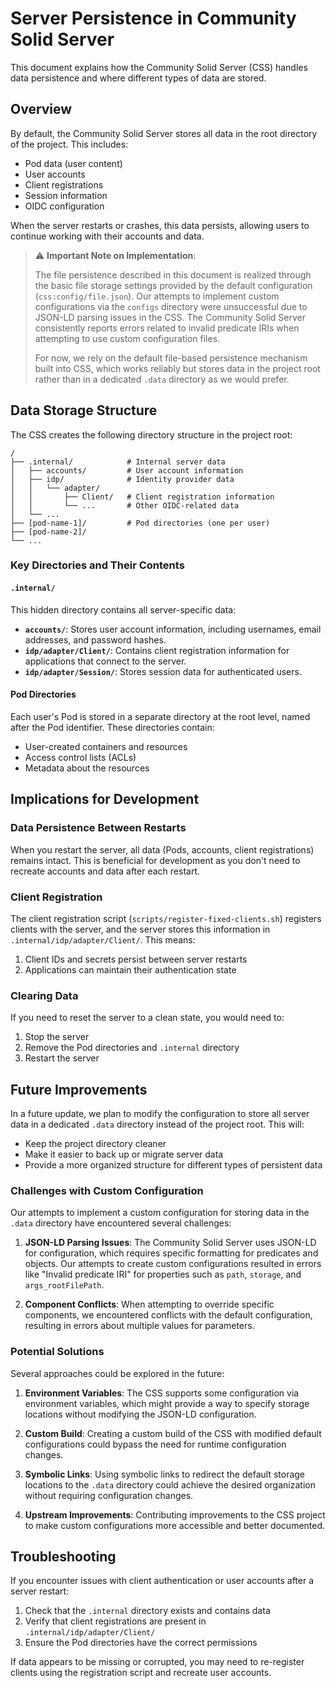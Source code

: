 # Server Persistence in Community Solid Server

This document explains how the Community Solid Server (CSS) handles data persistence and where different types of data are stored.

## Overview

By default, the Community Solid Server stores all data in the root directory of the project. This includes:

- Pod data (user content)
- User accounts
- Client registrations
- Session information
- OIDC configuration

When the server restarts or crashes, this data persists, allowing users to continue working with their accounts and data.

> ⚠️ **Important Note on Implementation**: 
> 
> The file persistence described in this document is realized through the basic file storage settings provided by the default configuration (`css:config/file.json`). Our attempts to implement custom configurations via the `configs` directory were unsuccessful due to JSON-LD parsing issues in the CSS. The Community Solid Server consistently reports errors related to invalid predicate IRIs when attempting to use custom configuration files.
>
> For now, we rely on the default file-based persistence mechanism built into CSS, which works reliably but stores data in the project root rather than in a dedicated `.data` directory as we would prefer.

## Data Storage Structure

The CSS creates the following directory structure in the project root:

```
/
├── .internal/            # Internal server data
│   ├── accounts/         # User account information
│   ├── idp/              # Identity provider data
│   │   └── adapter/      
│   │       ├── Client/   # Client registration information
│   │       └── ...       # Other OIDC-related data
│   └── ...
├── [pod-name-1]/         # Pod directories (one per user)
├── [pod-name-2]/
└── ...
```

### Key Directories and Their Contents

#### `.internal/`

This hidden directory contains all server-specific data:

- **`accounts/`**: Stores user account information, including usernames, email addresses, and password hashes.
- **`idp/adapter/Client/`**: Contains client registration information for applications that connect to the server.
- **`idp/adapter/Session/`**: Stores session data for authenticated users.

#### Pod Directories

Each user's Pod is stored in a separate directory at the root level, named after the Pod identifier. These directories contain:

- User-created containers and resources
- Access control lists (ACLs)
- Metadata about the resources

## Implications for Development

### Data Persistence Between Restarts

When you restart the server, all data (Pods, accounts, client registrations) remains intact. This is beneficial for development as you don't need to recreate accounts and data after each restart.

### Client Registration

The client registration script (`scripts/register-fixed-clients.sh`) registers clients with the server, and the server stores this information in `.internal/idp/adapter/Client/`. This means:

1. Client IDs and secrets persist between server restarts
2. Applications can maintain their authentication state

### Clearing Data

If you need to reset the server to a clean state, you would need to:

1. Stop the server
2. Remove the Pod directories and `.internal` directory
3. Restart the server

## Future Improvements

In a future update, we plan to modify the configuration to store all server data in a dedicated `.data` directory instead of the project root. This will:

- Keep the project directory cleaner
- Make it easier to back up or migrate server data
- Provide a more organized structure for different types of persistent data

### Challenges with Custom Configuration

Our attempts to implement a custom configuration for storing data in the `.data` directory have encountered several challenges:

1. **JSON-LD Parsing Issues**: The Community Solid Server uses JSON-LD for configuration, which requires specific formatting for predicates and objects. Our attempts to create custom configurations resulted in errors like "Invalid predicate IRI" for properties such as `path`, `storage`, and `args_rootFilePath`.

2. **Component Conflicts**: When attempting to override specific components, we encountered conflicts with the default configuration, resulting in errors about multiple values for parameters.

### Potential Solutions

Several approaches could be explored in the future:

1. **Environment Variables**: The CSS supports some configuration via environment variables, which might provide a way to specify storage locations without modifying the JSON-LD configuration.

2. **Custom Build**: Creating a custom build of the CSS with modified default configurations could bypass the need for runtime configuration changes.

3. **Symbolic Links**: Using symbolic links to redirect the default storage locations to the `.data` directory could achieve the desired organization without requiring configuration changes.

4. **Upstream Improvements**: Contributing improvements to the CSS project to make custom configurations more accessible and better documented.

## Troubleshooting

If you encounter issues with client authentication or user accounts after a server restart:

1. Check that the `.internal` directory exists and contains data
2. Verify that client registrations are present in `.internal/idp/adapter/Client/`
3. Ensure the Pod directories have the correct permissions

If data appears to be missing or corrupted, you may need to re-register clients using the registration script and recreate user accounts. 